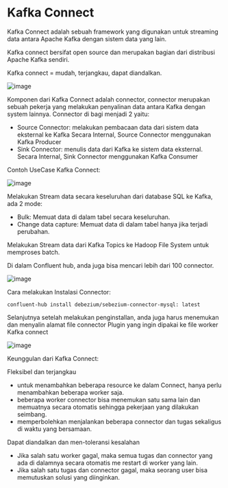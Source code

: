 # Kafka Connect

Kafka Connect adalah sebuah framework yang digunakan untuk streaming data antara Apache Kafka dengan sistem data yang lain.

Kafka connect bersifat open source dan merupakan bagian dari distribusi Apache Kafka sendiri.

Kafka connect = mudah, terjangkau, dapat diandalkan.

![image](https://github.com/user-attachments/assets/4b93f810-876a-4a6e-ba12-a31df333ec7f)

Komponen dari Kafka Connect adalah connector, connector merupakan sebuah pekerja yang melakukan penyalinan data antara Kafka dengan system lainnya. Connector di bagi menjadi 2 yaitu:

- Source Connector: melakukan pembacaan data dari sistem data eksternal ke Kafka
    Secara Internal, Source Connector menggunakan Kafka Producer
- Sink Connector: menulis data dari Kafka ke sistem data eksternal.
    Secara Internal, Sink Connector menggunakan Kafka Consumer

Contoh UseCase Kafka Connect:

![image](https://github.com/user-attachments/assets/be103c8b-2ba7-44cf-a4c5-ecce9a86a463)

Melakukan Stream data secara keseluruhan dari database SQL ke Kafka, ada 2 mode:
- Bulk: Memuat data di dalam tabel secara keseluruhan.
- Change data capture: Memuat data di dalam tabel hanya jika terjadi perubahan.

Melakukan Stream data dari Kafka Topics ke Hadoop File System untuk memproses batch.

Di dalam Confluent hub, anda juga bisa mencari lebih dari 100 connector.

![image](https://github.com/user-attachments/assets/483c9188-ac2f-4cf3-81ac-d97887ec51aa)

Cara melakukan Instalasi Connector:

```
confluent-hub install debezium/sebezium-connector-mysql: latest
```
Selanjutnya setelah melakukan penginstallan, anda juga harus menemukan dan menyalin alamat file connector Plugin yang ingin dipakai ke file worker Kafka connect

![image](https://github.com/user-attachments/assets/66bfa32d-fe41-49af-8a0c-f9a2533bdde6)

Keunggulan dari Kafka Connect:

Fleksibel dan terjangkau

- untuk menambahkan beberapa resource ke dalam Connect, hanya perlu menambahkan beberapa worker saja.
- beberapa worker connector bisa menemukan satu sama lain dan memuatnya secara otomatis sehingga pekerjaan yang dilakukan seimbang.
- memperbolehkan menjalankan beberapa connector dan tugas sekaligus di waktu yang bersamaan.

Dapat diandalkan dan men-toleransi kesalahan

- Jika salah satu worker gagal, maka semua tugas dan connector yang ada di dalamnya secara otomatis me restart di worker yang lain.
- Jika salah satu tugas dan connector gagal, maka seorang user bisa memutuskan solusi yang diinginkan.
